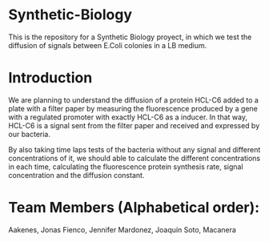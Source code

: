 # Synthetic-Biology
This is the repository for a Synthetic Biology proyect, in which we test the diffusion of signals between E.Coli colonies in a LB medium.

# Introduction

We are planning to understand the diffusion of a protein HCL-C6 added to a plate with a filter paper by measuring the fluorescence produced by a gene with a regulated promoter with exactly HCL-C6 as a inducer. In that way, HCL-C6 is a signal sent from the filter paper and received and expressed by our bacteria.

By also taking time laps tests of the bacteria without any signal and different concentrations of it, we should able to calculate the different concentrations in each time, calculating the fluorescence protein synthesis rate, signal concentration and the diffusion constant.

# Team Members (Alphabetical order):

Aakenes, Jonas
Fienco, Jennifer
Mardonez, Joaquín
Soto, Macanera
